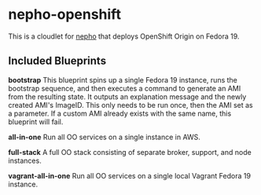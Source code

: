nepho-openshift
===============

This is a cloudlet for [nepho](http://github.com/huit/nepho) that deploys OpenShift Origin on Fedora 19.

Included Blueprints
-------------------
**bootstrap**
This blueprint spins up a single Fedora 19 instance, runs the bootstrap sequence, and then executes a command to generate an AMI from the resulting state.  It outputs an explanation message and the newly created AMI's ImageID. This only needs to be run once, then the AMI set as a parameter. If a custom AMI already exists with the same name, this blueprint will fail.

**all-in-one**
Run all OO services on a single instance in AWS.

**full-stack**
A full OO stack consisting of separate broker, support, and node instances.

**vagrant-all-in-one**
Run all OO services on a single local Vagrant Fedora 19 instance.
